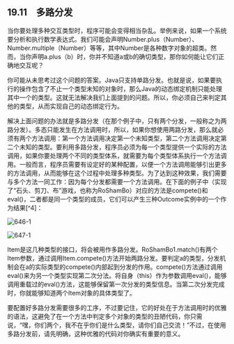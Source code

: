 ## 19.11　多路分发

当你要处理多种交互类型时，程序可能会变得相当杂乱。举例来说，如果一个系统要分析和执行数学表达式。我们可能会声明Number.plus（Number）、Number.multiple（Number）等等，其中Number是各种数字对象的超类。然而，当你声明a.plus（b）时，你并不知道a或b的确切类型，那你如何能让它们正确地交互呢？

你可能从未思考过这个问题的答案。Java只支持单路分发。也就是说，如果要执行的操作包含了不止一个类型未知的对象时，那么Java的动态绑定机制只能处理其中一个的类型。这就无法解决我们上面提到的问题。所以，你必须自己来判定其他的类型，从而实现自己的动态绑定行为。

解决上面问题的办法就是多路分发（在那个例子中，只有两个分发，一般称之为两路分发）。多态只能发生在方法调用时，所以，如果你想使用两路分发，那么就必须有两个方法调用：第一个方法调用决定第一个未知类型，第二个方法调用决定第二个未知的类型。要利用多路分发，程序员必须为每一个类型提供一个实际的方法调用，如果你要处理两个不同的类型体系，就需要为每个类型体系执行一个方法调用。一般而言，程序员需要有设定好的某种配置，以便一个方法调用能够引出更多的方法调用，从而能够在这个过程中处理多种类型。为了达到这种效果，我们需要与多个方法一同工作：因为每个分发都需要一个方法调用。在下面的例子中（实现了“石头、剪刀、布”游戏，也称为RoShamBo）对应的方法是compete()和eval()，二者都是同一个类型的成员，它们可以产生三种Outcome实例中的一个作为结果[^4]：

![646-1](../Images/image03605.jpeg)

![647-1](../Images/image03606.jpeg)

Item是这几种类型的接口，将会被用作多路分发。RoShamBo1.match()有两个Item参数，通过调用Item.compete()方法开始两路分发。要判定a的类型，分发机制会在a的实际类型的compete()内部起到分发的作用。compete()方法通过调用eval()来为另一个类型实现第二次分法。将自身（this）作为参数调用eval()，能够调用重载过的eval()方法，这能够保留第一次分发的类型信息。当第二次分发完成时，你就能够知道两个Item对象的具体类型了。

要配置好多路分发需要很多的工序，不过要记住，它的好处在于方法调用时的优雅的语法，这避免了在一个方法中判定多个对象的类型的丑陋代码，你只需说，“嘿，你们两个，我不在乎你们是什么类型，请你们自己交流！”不过，在使用多路分发前，请先明确，这种优雅的代码对你确实有重要的意义。